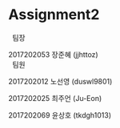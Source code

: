 # Assignment2  
  
팀장  
  
2017202053 장준혜 (jjhttoz)  
  
팀원  
  
2017202012 노선영 (duswl9801)  
  
2017202025 최주언 (Ju-Eon)  
  
2017202069 윤상호 (tkdgh1013)
